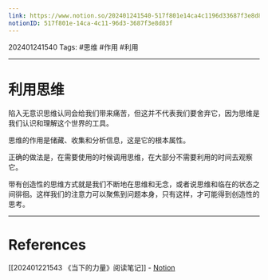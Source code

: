 ```yaml
---
link: https://www.notion.so/202401241540-517f801e14ca4c1196d33687f3e8d83f
notionID: 517f801e-14ca-4c11-96d3-3687f3e8d83f
---
```

202401241540
Tags: #思维 #作用 #利用 

--- 
# 利用思维

陷入无意识思维认同会给我们带来痛苦，但这并不代表我们要舍弃它，因为思维是我们认识和理解这个世界的工具。

思维的作用是储藏、收集和分析信息，这是它的根本属性。

正确的做法是，在需要使用的时候调用思维，在大部分不需要利用的时间去观察它。

带有创造性的思维方式就是我们不断地在思维和无念，或者说思维和临在的状态之间徘徊。这样我们的注意力可以聚焦到问题本身，只有这样，才可能得到创造性的思考。

---
# References

[[202401221543 《当下的力量》阅读笔记]] - [Notion](https://www.notion.so/202401221543-e239692273634b2eb699dd6eb824d8fb?pvs=4)
